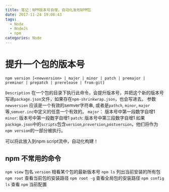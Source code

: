 ```yaml
---
title: 笔记：NPM版本号自增，自动化发布NPM包
date: 2017-11-24 19:08:43
tags:
  - Node
  - NodeJs
  - npm
categories: Node
---
```


# 提升一个包的版本号

```shell
npm version [<newversion> | major | minor | patch | premajor | preminor | prepatch | prerelease | from-git]
```

`Description` 在一个包的目录下执行此命令，会提升版本号，并把这个新的版本号写进`package.json`文件，如果存在`npm-shrinkwrap.json`，也会写进去。
参数 `newversion` 应该是一个有效的semver字符串, 或者是`pathch`, `minor`, `major`等,`semver.inc`中定义的任意一个有效的。
`major`： 版本号中第一段数字自增1 `minor`: 版本号中第一段数字自增1 `patch`: 版本号中第三段数字自增1
如果`package.json`中的`scripts`包含`version`,`preversion`,`postversion`，他们将作为`npm version`的一部分被执行。

可以将此放入到npm script流中，自动化构建！

## npm 不常用的命令

`npm view` 包名 `version` 相看某个包的最新版本号
`npm ls` 列出当前安装的所有包
`npm root` 查看当前包的安装路径
`npm root -g` 查看全局包的安装路径
`npm config ls` 查看 `npm` 当前配置
